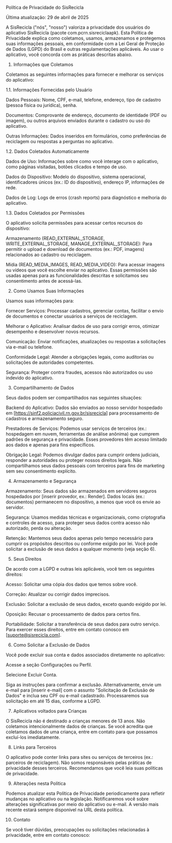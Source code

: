 Política de Privacidade do SisRecicla

Última atualização: 29 de abril de 2025

A SisRecicla ("nós", "nosso") valoriza a privacidade dos usuários do aplicativo SisRecicla (pacote com.pcrn.sisreciclaapk). Esta Política de Privacidade explica como coletamos, usamos, armazenamos e protegemos suas informações pessoais, em conformidade com a Lei Geral de Proteção de Dados (LGPD) do Brasil e outras regulamentações aplicáveis. Ao usar o aplicativo, você concorda com as práticas descritas abaixo.

1. Informações que Coletamos

Coletamos as seguintes informações para fornecer e melhorar os serviços do aplicativo:

1.1. Informações Fornecidas pelo Usuário





Dados Pessoais: Nome, CPF, e-mail, telefone, endereço, tipo de cadastro (pessoa física ou jurídica), senha.



Documentos: Comprovante de endereço, documento de identidade (PDF ou imagem), ou outros arquivos enviados durante o cadastro ou uso do aplicativo.



Outras Informações: Dados inseridos em formulários, como preferências de reciclagem ou respostas a perguntas no aplicativo.

1.2. Dados Coletados Automaticamente





Dados de Uso: Informações sobre como você interage com o aplicativo, como páginas visitadas, botões clicados e tempo de uso.



Dados do Dispositivo: Modelo do dispositivo, sistema operacional, identificadores únicos (ex.: ID do dispositivo), endereço IP, informações de rede.



Dados de Log: Logs de erros (crash reports) para diagnóstico e melhoria do aplicativo.

1.3. Dados Coletados por Permissões

O aplicativo solicita permissões para acessar certos recursos do dispositivo:





Armazenamento (READ_EXTERNAL_STORAGE, WRITE_EXTERNAL_STORAGE, MANAGE_EXTERNAL_STORAGE): Para permitir o upload e download de documentos (ex.: PDF, imagens) relacionados ao cadastro ou reciclagem.



Mídia (READ_MEDIA_IMAGES, READ_MEDIA_VIDEO): Para acessar imagens ou vídeos que você escolhe enviar no aplicativo. Essas permissões são usadas apenas para as funcionalidades descritas e solicitamos seu consentimento antes de acessá-las.

2. Como Usamos Suas Informações

Usamos suas informações para:





Fornecer Serviços: Processar cadastros, gerenciar contas, facilitar o envio de documentos e conectar usuários a serviços de reciclagem.



Melhorar o Aplicativo: Analisar dados de uso para corrigir erros, otimizar desempenho e desenvolver novos recursos.



Comunicação: Enviar notificações, atualizações ou respostas a solicitações via e-mail ou telefone.



Conformidade Legal: Atender a obrigações legais, como auditorias ou solicitações de autoridades competentes.



Segurança: Proteger contra fraudes, acessos não autorizados ou uso indevido do aplicativo.

3. Compartilhamento de Dados

Seus dados podem ser compartilhados nas seguintes situações:





Backend do Aplicativo: Dados são enviados ao nosso servidor hospedado em [https://sinf2.policiacivil.rn.gov.br/sisrecicla] para processamento de cadastros e armazenamento seguro.



Prestadores de Serviços: Podemos usar serviços de terceiros (ex.: hospedagem em nuvem, ferramentas de análise anônima) que cumprem padrões de segurança e privacidade. Esses provedores têm acesso limitado aos dados e apenas para fins específicos.



Obrigação Legal: Podemos divulgar dados para cumprir ordens judiciais, responder a autoridades ou proteger nossos direitos legais. Não compartilhamos seus dados pessoais com terceiros para fins de marketing sem seu consentimento explícito.

4. Armazenamento e Segurança





Armazenamento: Seus dados são armazenados em servidores seguros hospedados por [inserir provedor, ex.: Render]. Dados locais (ex.: documentos) permanecem no dispositivo, a menos que você os envie ao servidor.



Segurança: Usamos medidas técnicas e organizacionais, como criptografia e controles de acesso, para proteger seus dados contra acesso não autorizado, perda ou alteração.



Retenção: Mantemos seus dados apenas pelo tempo necessário para cumprir os propósitos descritos ou conforme exigido por lei. Você pode solicitar a exclusão de seus dados a qualquer momento (veja seção 6).

5. Seus Direitos

De acordo com a LGPD e outras leis aplicáveis, você tem os seguintes direitos:





Acesso: Solicitar uma cópia dos dados que temos sobre você.



Correção: Atualizar ou corrigir dados imprecisos.



Exclusão: Solicitar a exclusão de seus dados, exceto quando exigido por lei.



Oposição: Recusar o processamento de dados para certos fins.



Portabilidade: Solicitar a transferência de seus dados para outro serviço. Para exercer esses direitos, entre em contato conosco em [suporte@sisrecicla.com].

6. Como Solicitar a Exclusão de Dados

Você pode excluir sua conta e dados associados diretamente no aplicativo:





Acesse a seção Configurações ou Perfil.



Selecione Excluir Conta.



Siga as instruções para confirmar a exclusão. Alternativamente, envie um e-mail para [inserir e-mail] com o assunto "Solicitação de Exclusão de Dados" e inclua seu CPF ou e-mail cadastrado. Processaremos sua solicitação em até 15 dias, conforme a LGPD.

7. Aplicativos voltados para Crianças

O SisRecicla não é destinado a crianças menores de 13 anos. Não coletamos intencionalmente dados de crianças. Se você acredita que coletamos dados de uma criança, entre em contato para que possamos excluí-los imediatamente.

8. Links para Terceiros

O aplicativo pode conter links para sites ou serviços de terceiros (ex.: parceiros de reciclagem). Não somos responsáveis pelas práticas de privacidade desses terceiros. Recomendamos que você leia suas políticas de privacidade.

9. Alterações nesta Política

Podemos atualizar esta Política de Privacidade periodicamente para refletir mudanças no aplicativo ou na legislação. Notificaremos você sobre alterações significativas por meio do aplicativo ou e-mail. A versão mais recente estará sempre disponível na URL desta política.

10. Contato

Se você tiver dúvidas, preocupações ou solicitações relacionadas à privacidade, entre em contato conosco:








